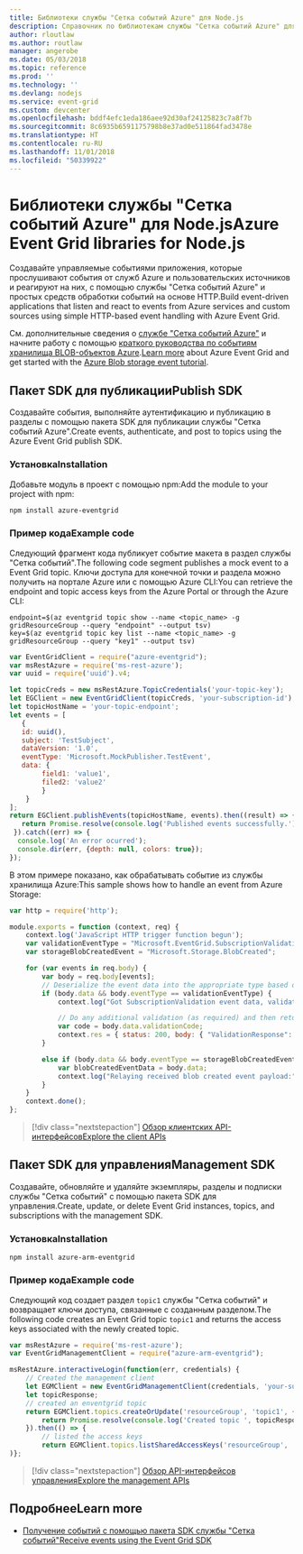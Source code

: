 ```yaml
---
title: Библиотеки службы "Сетка событий Azure" для Node.js
description: Справочник по библиотекам службы "Сетка событий Azure" для Node.js
author: rloutlaw
ms.author: routlaw
manager: angerobe
ms.date: 05/03/2018
ms.topic: reference
ms.prod: ''
ms.technology: ''
ms.devlang: nodejs
ms.service: event-grid
ms.custom: devcenter
ms.openlocfilehash: bddf4efc1eda186aee92d30af24125823c7a8f7b
ms.sourcegitcommit: 8c6935b6591175798b8e37ad0e511864fad3478e
ms.translationtype: HT
ms.contentlocale: ru-RU
ms.lasthandoff: 11/01/2018
ms.locfileid: "50339922"
---
```

# <a name="azure-event-grid-libraries-for-nodejs"></a><span data-ttu-id="b3a67-103">Библиотеки службы "Сетка событий Azure" для Node.js</span><span class="sxs-lookup"><span data-stu-id="b3a67-103">Azure Event Grid libraries for Node.js</span></span>

<span data-ttu-id="b3a67-104">Создавайте управляемые событиями приложения, которые прослушивают события от служб Azure и пользовательских источников и реагируют на них, с помощью службы "Сетка событий Azure" и простых средств обработки событий на основе HTTP.</span><span class="sxs-lookup"><span data-stu-id="b3a67-104">Build event-driven applications that listen and react to events from Azure services and custom sources using simple HTTP-based event handling with Azure Event Grid.</span></span>

<span data-ttu-id="b3a67-105">См. дополнительные сведения о [службе "Сетка событий Azure"](/azure/event-grid/overview) и начните работу с помощью [краткого руководства по событиям хранилища BLOB-объектов Azure](/azure/storage/blobs/storage-blob-event-quickstart).</span><span class="sxs-lookup"><span data-stu-id="b3a67-105">[Learn more](/azure/event-grid/overview) about Azure Event Grid and get started with the [Azure Blob storage event tutorial](/azure/storage/blobs/storage-blob-event-quickstart).</span></span> 

## <a name="publish-sdk"></a><span data-ttu-id="b3a67-106">Пакет SDK для публикации</span><span class="sxs-lookup"><span data-stu-id="b3a67-106">Publish SDK</span></span>

<span data-ttu-id="b3a67-107">Создавайте события, выполняйте аутентификацию и публикацию в разделы с помощью пакета SDK для публикации службы "Сетка событий Azure".</span><span class="sxs-lookup"><span data-stu-id="b3a67-107">Create events, authenticate, and post to topics using the Azure Event Grid publish SDK.</span></span>

### <a name="installation"></a><span data-ttu-id="b3a67-108">Установка</span><span class="sxs-lookup"><span data-stu-id="b3a67-108">Installation</span></span>

<span data-ttu-id="b3a67-109">Добавьте модуль в проект с помощью npm:</span><span class="sxs-lookup"><span data-stu-id="b3a67-109">Add the module to your project with npm:</span></span>

```bash
npm install azure-eventgrid
```

### <a name="example-code"></a><span data-ttu-id="b3a67-110">Пример кода</span><span class="sxs-lookup"><span data-stu-id="b3a67-110">Example code</span></span>

<span data-ttu-id="b3a67-111">Следующий фрагмент кода публикует событие макета в раздел службы "Сетка событий".</span><span class="sxs-lookup"><span data-stu-id="b3a67-111">The following code segment publishes a mock event to a Event Grid topic.</span></span> <span data-ttu-id="b3a67-112">Ключи доступа для конечной точки и раздела можно получить на портале Azure или с помощью Azure CLI:</span><span class="sxs-lookup"><span data-stu-id="b3a67-112">You can retrieve the endpoint and topic access keys from the Azure Portal or through the Azure CLI:</span></span>

```azurecli-interactive
endpoint=$(az eventgrid topic show --name <topic_name> -g gridResourceGroup --query "endpoint" --output tsv)
key=$(az eventgrid topic key list --name <topic_name> -g gridResourceGroup --query "key1" --output tsv)
```

```javascript
var EventGridClient = require("azure-eventgrid");
var msRestAzure = require('ms-rest-azure');
var uuid = require('uuid').v4;

let topicCreds = new msRestAzure.TopicCredentials('your-topic-key');
let EGClient = new EventGridClient(topicCreds, 'your-subscription-id');
let topicHostName = 'your-topic-endpoint';
let events = [
   {
   id: uuid(),
   subject: 'TestSubject',
   dataVersion: '1.0',
   eventType: 'Microsoft.MockPublisher.TestEvent',
   data: {
        field1: 'value1',
        filed2: 'value2'
        }
    }
];
return EGClient.publishEvents(topicHostName, events).then((result) => {
   return Promise.resolve(console.log('Published events successfully.'));
 }).catch((err) => {
  console.log('An error ocurred');
  console.dir(err, {depth: null, colors: true});
});
```

<span data-ttu-id="b3a67-113">В этом примере показано, как обрабатывать событие из службы хранилища Azure:</span><span class="sxs-lookup"><span data-stu-id="b3a67-113">This sample shows how to handle an event from Azure Storage:</span></span>

```javascript
var http = require('http');

module.exports = function (context, req) {
    context.log('JavaScript HTTP trigger function begun');
    var validationEventType = "Microsoft.EventGrid.SubscriptionValidationEvent";
    var storageBlobCreatedEvent = "Microsoft.Storage.BlobCreated";

    for (var events in req.body) {
        var body = req.body[events];
        // Deserialize the event data into the appropriate type based on event type  
        if (body.data && body.eventType == validationEventType) {
            context.log("Got SubscriptionValidation event data, validation code: " + body.data.validationCode + " topic: " + body.topic);

            // Do any additional validation (as required) and then return back the below response
            var code = body.data.validationCode;
            context.res = { status: 200, body: { "ValidationResponse": code } };
        }

        else if (body.data && body.eventType == storageBlobCreatedEvent) {
            var blobCreatedEventData = body.data;
            context.log("Relaying received blob created event payload:" + JSON.stringify(blobCreatedEventData));
        }
    }
    context.done();
};
```

> [!div class="nextstepaction"]
> [<span data-ttu-id="b3a67-114">Обзор клиентских API-интерфейсов</span><span class="sxs-lookup"><span data-stu-id="b3a67-114">Explore the client APIs</span></span>](/javascript/api/overview/azure/eventgrid/client)

## <a name="management-sdk"></a><span data-ttu-id="b3a67-115">Пакет SDK для управления</span><span class="sxs-lookup"><span data-stu-id="b3a67-115">Management SDK</span></span>

<span data-ttu-id="b3a67-116">Создавайте, обновляйте и удаляйте экземпляры, разделы и подписки службы "Сетка событий" с помощью пакета SDK для управления.</span><span class="sxs-lookup"><span data-stu-id="b3a67-116">Create, update, or delete Event Grid instances, topics, and subscriptions with the management SDK.</span></span>

### <a name="installation"></a><span data-ttu-id="b3a67-117">Установка</span><span class="sxs-lookup"><span data-stu-id="b3a67-117">Installation</span></span>

```
npm install azure-arm-eventgrid
```

### <a name="example-code"></a><span data-ttu-id="b3a67-118">Пример кода</span><span class="sxs-lookup"><span data-stu-id="b3a67-118">Example code</span></span>

<span data-ttu-id="b3a67-119">Следующий код создает раздел `topic1` службы "Сетка событий" и возвращает ключи доступа, связанные с созданным разделом.</span><span class="sxs-lookup"><span data-stu-id="b3a67-119">The following code creates an Event Grid topic `topic1` and returns the access keys associated with the newly created topic.</span></span>

```javascript
var msRestAzure = require('ms-rest-azure');
var EventGridManagementClient = require("azure-arm-eventgrid");

msRestAzure.interactiveLogin(function(err, credentials) {
    // Created the management client
    let EGMClient = new EventGridManagementClient(credentials, 'your-subscription-id');
    let topicResponse;
    // created an enventgrid topic
    return EGMClient.topics.createOrUpdate('resourceGroup', 'topic1', { location: 'westus' }).then((topicResponse) => {
        return Promise.resolve(console.log('Created topic ', topicResponse));
    }).then(() => {
        // listed the access keys
        return EGMClient.topics.listSharedAccessKeys('resourceGroup', 'topic1')}
)};
```

> [!div class="nextstepaction"]
> [<span data-ttu-id="b3a67-120">Обзор API-интерфейсов управления</span><span class="sxs-lookup"><span data-stu-id="b3a67-120">Explore the management APIs</span></span>](/javascript/api/overview/azure/eventgrid/management)

## <a name="learn-more"></a><span data-ttu-id="b3a67-121">Подробнее</span><span class="sxs-lookup"><span data-stu-id="b3a67-121">Learn more</span></span>

- [<span data-ttu-id="b3a67-122">Получение событий с помощью пакета SDK службы "Сетка событий"</span><span class="sxs-lookup"><span data-stu-id="b3a67-122">Receive events using the Event Grid SDK</span></span>](/azure/event-grid/receive-events)
